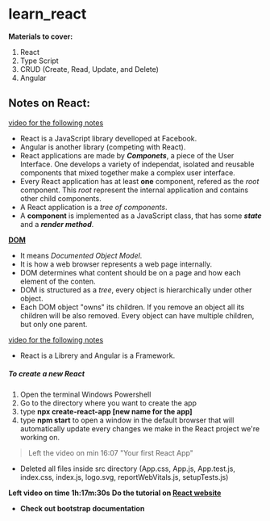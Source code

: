 # learn_react

**Materials to cover:**

1. React
2. Type Script
3. CRUD (Create, Read, Update, and Delete)
4. Angular

## Notes on React:

[video for the following notes](https://www.youtube.com/watch?v=Ke90Tje7VS0)

- React is a JavaScript library develloped at Facebook.
- Angular is another library (competing with React).
- React applications are made by **_Componets_**, a piece of the User Interface. One develops a variety of independat, isolated and reusable components that mixed together make a complex user interface.
- Every React application has at least **one** component, refered as the _root_ component. This _root_ represent the internal application and contains other child components.
- A React application is a _tree of components_.
- A **component** is implemented as a JavaScript class, that has some **_state_** and a **_render method_**.
  <br>

[**DOM**](https://www.codecademy.com/resources/blog/what-is-dom/)

- It means _Documented Object Model_.
- It is how a web browser represents a web page internally.
- DOM determines what content should be on a page and how each element of the conten.
- DOM is structured as a _tree_, every object is hierarchically under other object.
- Each DOM object "owns" its children. If you remove an object all its children will be also removed. Every object can have multiple children, but only one parent.
  <br>

[video for the following notes](https://www.youtube.com/watch?v=Ke90Tje7VS0)

- React is a Librery and Angular is a Framework.

##### To create a new React

1. Open the terminal Windows Powershell
2. Go to the directory where you want to create the app
3. type **npx create-react-app [new name for the app]**
4. type **npm start** to open a window in the default browser that will automatically update every changes we make in the React project we're working on.

> Left the video on min 16:07 "Your first React App"

- Deleted all files inside src directory (App.css, App.js, App.test.js, index.css, index.js, logo.svg, reportWebVitals.js, setupTests.js)

**Left video on time 1h:17m:30s**
**Do the tutorial on [React website](https://reactjs.org/tutorial/tutorial.html)**

- **Check out bootstrap documentation**
